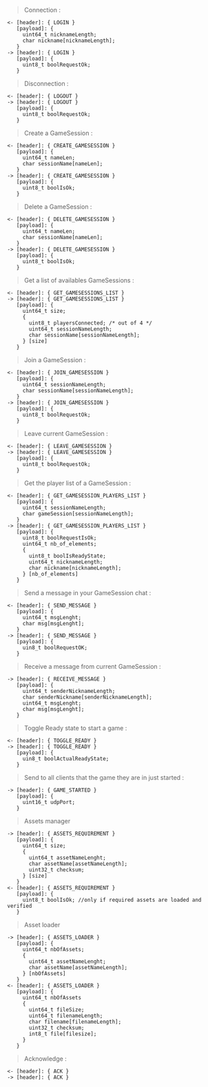 >Connection :
```
<- [header]: { LOGIN }
   [payload]: {
     uint64_t nicknameLength;
     char nickname[nicknameLength];
   }
-> [header]: { LOGIN }
   [payload]: {
     uint8_t boolRequestOk;
   }
```
>Disconnection :
```
<- [header]: { LOGOUT }
-> [header]: { LOGOUT }
   [payload]: {
     uint8_t boolRequestOk;
   }
```
>Create a GameSession :
```
<- [header]: { CREATE_GAMESESSION }
   [payload]: {
     uint64_t nameLen;
     char sessionName[nameLen];
   }
-> [header]: { CREATE_GAMESESSION }
   [payload]: {
     uint8_t boolIsOk;
   }
```
>Delete a GameSession :
```
<- [header]: { DELETE_GAMESESSION }
   [payload]: {
     uint64_t nameLen;
     char sessionName[nameLen];
   }
-> [header]: { DELETE_GAMESESSION }
   [payload]: {
     uint8_t boolIsOk;
   }
```
>Get a list of availables GameSessions :
```
<- [header]: { GET_GAMESESSIONS_LIST }
-> [header]: { GET_GAMESESSIONS_LIST }
   [payload]: {
     uint64_t size;
     {
       uint8_t playersConnected; /* out of 4 */
       uint64_t sessionNameLength;
       char sessionName[sessionNameLength];
     } [size]
   }
```
>Join a GameSession :
```
<- [header]: { JOIN_GAMESESSION }
   [payload]: {
     uint64_t sessionNameLength;
     char sessionName[sessionNameLength];
   }
-> [header]: { JOIN_GAMESESSION }
   [payload]: {
     uint8_t boolRequestOk;
   }
```
>Leave current GameSession :
```
<- [header]: { LEAVE_GAMESESSION }
-> [header]: { LEAVE_GAMESESSION }
   [payload]: {
     uint8_t boolRequestOk;
   }
```
>Get the player list of a GameSession :
```
<- [header]: { GET_GAMESESSION_PLAYERS_LIST }
   [payload]: {
     uint64_t sessionNameLength;
     char gameSession[sessionNameLength];
   }
-> [header]: { GET_GAMESESSION_PLAYERS_LIST }
   [payload]: {
     uint8_t boolRequestIsOk;
     uint64_t nb_of_elements;
     {
       uint8_t boolIsReadyState;
       uint64_t nicknameLength;
       char nickname[nicknameLength];
     } [nb_of_elements]
   }
```
>Send a message in your GameSession chat :
```
<- [header]: { SEND_MESSAGE }
   [payload]: {
     uint64_t msgLenght;
     char msg[msgLenght];
   }
-> [header]: { SEND_MESSAGE }
   [payload]: {
     uin8_t boolRequestOK;
   }
```
>Receive a message from current GameSession :
```
-> [header]: { RECEIVE_MESSAGE }
   [payload]: {
     uint64_t senderNicknameLength;
     char senderNickname[senderNicknameLength];
     uint64_t msgLenght;
     char msg[msgLenght];
   }
```
>Toggle Ready state to start a game :
```
<- [header]: { TOGGLE_READY }
-> [header]: { TOGGLE_READY }
   [payload]: {
     uin8_t boolActualReadyState;
   }
```
>Send to all clients that the game they are in just started :
```
-> [header]: { GAME_STARTED }
   [payload]: {
     uint16_t udpPort;
   }
```
>Assets manager
```
-> [header]: { ASSETS_REQUIREMENT }
   [payload]: {
     uint64_t size;
     {
       uint64_t assetNameLenght;
       char assetName[assetNameLength];
       uint32_t checksum;
     } [size]
   }
<- [header]: { ASSETS_REQUIREMENT }
   [payload]: {
     uint8_t boolIsOk; //only if required assets are loaded and verified
   }
```
>Asset loader
```
-> [header]: { ASSETS_LOADER }
   [payload]: {
     uint64_t nbOfAssets;
     {
       uint64_t assetNameLenght;
       char assetName[assetNameLength];
     } [nbOfAssets]
   }
<- [header]: { ASSETS_LOADER }
   [payload]: {
     uint64_t nbOfAssets
     {
       uint64_t fileSize;
       uint64_t filenameLength;
       char filename[filenameLength];
       uint32_t checksum;
       int8_t file[filesize];
     }
   }
```
>Acknowledge :
```
<- [header]: { ACK }
-> [header]: { ACK }
```